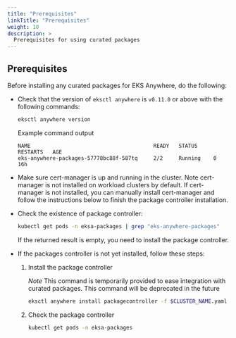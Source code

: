 ```yaml
---
title: "Prerequisites"
linkTitle: "Prerequisites"
weight: 10
description: >
  Prerequisites for using curated packages
---
```


## Prerequisites
Before installing any curated packages for EKS Anywhere, do the following:

* Check that the version of `eksctl anywhere` is `v0.11.0` or above with the following commands:
    ```bash
    eksctl anywhere version
    ```
    Example command output
    ```
    NAME                                       READY   STATUS     RESTARTS   AGE
    eks-anywhere-packages-57778bc88f-587tq     2/2     Running    0          16h
    ```
* Make sure cert-manager is up and running in the cluster. Note cert-manager is not installed on workload clusters by default. If cert-manager is not installed, you can manually install cert-manager and follow the instructions below to finish the package controller installation.

* Check the existence of package controller:

    ```bash
    kubectl get pods -n eksa-packages | grep "eks-anywhere-packages"
    ```
    If the returned result is empty, you need to install the package controller.

* If the packages controller is not yet installed, follow these steps:

    1. Install the package controller
        
        *Note* This command is temporarily provided to ease integration with curated packages. This command will be deprecated in the future
  
        ```bash
        eksctl anywhere install packagecontroller -f $CLUSTER_NAME.yaml
        ```

    2. Check the package controller
        ```bash
        kubectl get pods -n eksa-packages
        ```
